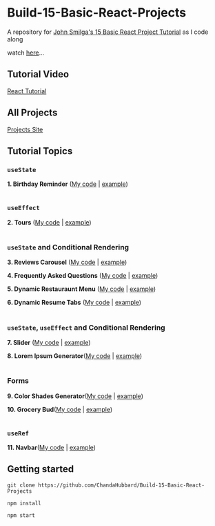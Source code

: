 # Build-15-Basic-React-Projects

A repository for [John Smilga's 15 Basic React Project Tutorial](https://react-projects.netlify.app/) as I code along

watch [here](https://www.youtube.com/watch?v=a_7Z7C_JCyo&t=7s&ab_channel=freeCodeCamp.org)...

## Tutorial Video

[React Tutorial](https://youtu.be/iZhV0bILFb0)

## All Projects

[Projects Site](https://react-projects.netlify.app/)

## Tutorial Topics

### `useState`

<b> 1. Birthday Reminder</b> ([My code](https://github.com/ChandaHubbard/Build-15-Basic-React-Projects/tree/main/1-birthday-reminder) | [example](https://react-projects-1-birthday-reminder.netlify.app/))
#
### `useEffect` 

<b>2. Tours</b> ([My code](https://github.com/ChandaHubbard/Build-15-Basic-React-Projects/tree/main/2-tours) | [example](https://react-projects-2-tours.netlify.app/))
#
### `useState` and Conditional Rendering

<b>3. Reviews Carousel</b> ([My code](https://github.com/ChandaHubbard/Build-15-Basic-React-Projects/tree/main/3-reviews) | [example](https://react-projects-3-reviews.netlify.app/))

<b>4. Frequently Asked Questions</b> ([My code](https://github.com/ChandaHubbard/Build-15-Basic-React-Projects/tree/main/4-accordion) | [example](https://react-projects-4-accordion.netlify.app/))

<b>5. Dynamic Restauraunt Menu</b> ([My code](https://github.com/ChandaHubbard/Build-15-Basic-React-Projects/tree/main/5-menu) | [example](https://react-projects-5-menu.netlify.app/))

<b>6. Dynamic Resume Tabs</b> ([My code](https://github.com/ChandaHubbard/Build-15-Basic-React-Projects/tree/main/6-tabs) | [example](https://react-projects-6-tabs.netlify.app/))
#
### `useState`, `useEffect` and Conditional Rendering
<b>7. Slider</b> ([My code](https://github.com/ChandaHubbard/Build-15-Basic-React-Projects/tree/main/7-slider) | [example](https://react-projects-7-slider.netlify.app/))

<b>8. Lorem Ipsum Generator</b>([My code](https://github.com/Chanda-Abdul/Build-15-Basic-React-Projects/tree/main/8-lorem-ipsum) | [example](https://react-projects-8-lorem-ipsum-generator.netlify.app/))
#
### Forms
<b>9. Color Shades Generator</b>([My code](https://github.com/Chanda-Abdul/Build-15-Basic-React-Projects/tree/main/9-color-generator) | [example](https://react-projects-9-color-generator.netlify.app/))

<b>10. Grocery Bud</b>([My code](https://github.com/Chanda-Abdul/Build-15-Basic-React-Projects/tree/main/10-grocery-bud) | [example](https://react-projects-10-grocery-bud.netlify.app/))
#
### `useRef`

<b>11. Navbar</b>([My code](https://github.com/Chanda-Abdul/Build-15-Basic-React-Projects/tree/main/11-navbar) | [example](https://react-projects-11-navbar.netlify.app/))

<!-- 
#
### useContext

12. Modal And Sidebar
13. Stripe Submenus

#### useReducer and useContext

14. Cart

#### React Router and useCallback

15. Cocktails

## Advanced Projects (Course Exclusive)

[Course Link](https://www.udemy.com/course/react-tutorial-and-projects-course/?couponCode=REACT-OCT)

16. Markdown Preview
17. Random Person
18. Pagination
19. Stock Photos
20. Dark Mode
21. Movie DB
22. Hacker News
23. Quiz

 -->
## Getting started

`git clone https://github.com/ChandaHubbard/Build-15-Basic-React-Projects`

`npm install`

`npm start`
